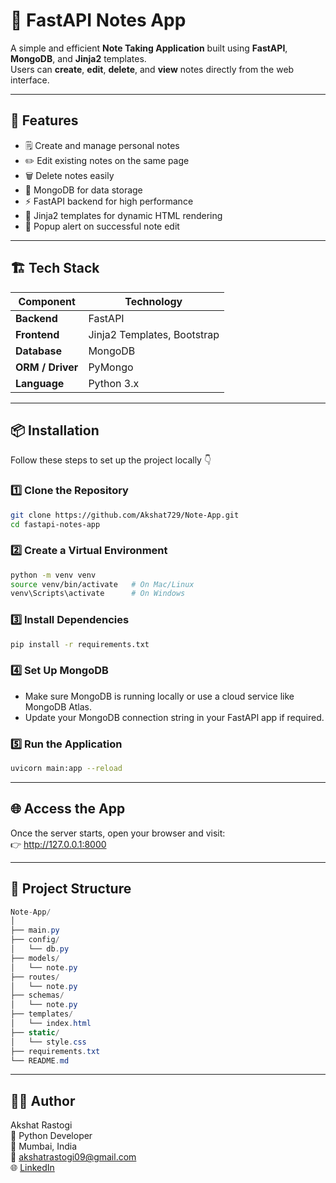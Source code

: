 # 📝 FastAPI Notes App

A simple and efficient **Note Taking Application** built using **FastAPI**, **MongoDB**, and **Jinja2** templates.  
Users can **create**, **edit**, **delete**, and **view** notes directly from the web interface.  

---

## 🚀 Features

- 🗒️ Create and manage personal notes  
- ✏️ Edit existing notes on the same page  
- 🗑️ Delete notes easily  
- 💾 MongoDB for data storage  
- ⚡ FastAPI backend for high performance  
- 🎨 Jinja2 templates for dynamic HTML rendering  
- 🔔 Popup alert on successful note edit  

---

## 🏗️ Tech Stack  

| Component        | Technology                  |
| ---------------- | --------------------------- |
| **Backend**      | FastAPI                     |
| **Frontend**     | Jinja2 Templates, Bootstrap |
| **Database**     | MongoDB                     |
| **ORM / Driver** | PyMongo                     |
| **Language**     | Python 3.x                  |

---

## 📦 Installation

Follow these steps to set up the project locally 👇

### 1️⃣ Clone the Repository
```bash
git clone https://github.com/Akshat729/Note-App.git
cd fastapi-notes-app
```

### 2️⃣ Create a Virtual Environment  
```bash
python -m venv venv
source venv/bin/activate   # On Mac/Linux
venv\Scripts\activate      # On Windows
```

### 3️⃣ Install Dependencies  
```bash
pip install -r requirements.txt
```

### 4️⃣ Set Up MongoDB  
- Make sure MongoDB is running locally or use a cloud service like MongoDB Atlas.
- Update your MongoDB connection string in your FastAPI app if required.


### 5️⃣ Run the Application  
```bash
uvicorn main:app --reload
```

---

## 🌐 Access the App
Once the server starts, open your browser and visit:  
👉 http://127.0.0.1:8000  

---

## 📁 Project Structure
```csharp
Note-App/
│
├── main.py
├── config/
│   └── db.py
├── models/
│   └── note.py
├── routes/
│   └── note.py
├── schemas/
│   └── note.py
├── templates/
│   └── index.html
├── static/
│   └── style.css
├── requirements.txt
└── README.md
```

---

## 👨‍💻 Author  

Akshat Rastogi  
💼 Python Developer  
📍 Mumbai, India  
📧 akshatrastogi09@gmail.com  
🌐 [LinkedIn](https://www.linkedin.com/in/akshat-rastogi-83a347178/)
